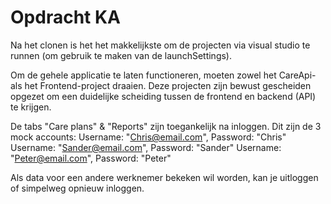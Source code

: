 # Opdracht KA

Na het clonen is het het makkelijkste om de projecten via visual studio te runnen (om gebruik te maken van de launchSettings).

Om de gehele applicatie te laten functioneren, moeten zowel het CareApi- als het Frontend-project draaien. Deze projecten zijn bewust gescheiden opgezet om een duidelijke scheiding tussen de frontend en backend (API) te krijgen.

De tabs "Care plans" & "Reports" zijn toegankelijk na inloggen. Dit zijn de 3 mock accounts:
Username: "Chris@email.com", Password: "Chris"
Username: "Sander@email.com", Password: "Sander"
Username: "Peter@email.com", Password: "Peter"

Als data voor een andere werknemer bekeken wil worden, kan je uitloggen of simpelweg opnieuw inloggen.